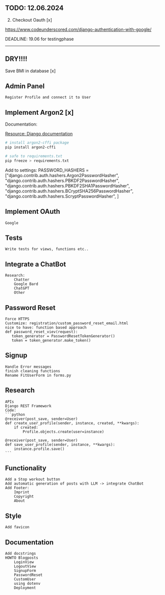 ## TODO: 12.06.2024

2. Checkout Oauth [x]


https://www.codeunderscored.com/django-authentication-with-google/

DEADLINE: 19.06 for testingphase

<hr>


## DRY!!!!

Save BMI in database [x]

## Admin Panel
	Register Profile and connect it to User

## Implement Argon2 [x]

Documentation:

[Resource: Django documentation](https://docs.djangoproject.com/en/5.0/topics/auth/passwords/)

```sh
# install argon2-cffi package
pip install argon2-cffi

# safe to requirements.txt
pip freeze > requirements.txt
```
Add to settings: 
PASSWORD_HASHERS = 
	["django.contrib.auth.hashers.Argon2PasswordHasher",
    "django.contrib.auth.hashers.PBKDF2PasswordHasher",
    "django.contrib.auth.hashers.PBKDF2SHA1PasswordHasher",
    "django.contrib.auth.hashers.BCryptSHA256PasswordHasher",
    "django.contrib.auth.hashers.ScryptPasswordHasher",
]

## Implement OAuth
	Google
	
## Tests
	Write tests for views, functions etc..

## Integrate a ChatBot
	Research: 
		Chatter
		Google Bard
		ChatGPT
		Other

## Password Reset
	Force HTTPS
	Customize: registration/custom_password_reset_email.html
	nice to have: function based approach
	def password_reset_viev(request):
 	   token_generator = PasswordResetTokenGenerator()
  	   token = token_generator.make_token()

## Signup
	Handle Error messages
	finish cleaning functions
	Rename FitUserForm in forms.py

## Research
	APIs
	Django REST Framework
	Code:
	```python
	@receiver(post_save, sender=User)
	def create_user_profile(sender, instance, created, **kwargs):
    	if created:
    	    Profile.objects.create(user=instance)

	@receiver(post_save, sender=User)
	def save_user_profile(sender, instance, **kwargs):
	    instance.profile.save()
	```

## Functionality
	Add a Stop workout button
	Add automatic generation of posts with LLM -> integrate ChatBot
	Add Footer: 
		Imprint
		Copyright
		About

## Style
	Add favicon

## Documentation
	Add docstrings
	HOWTO Blogposts
		LoginView
		LogoutView
		SignupForm
		PasswordReset 
		CustomUser
		using dotenv
		Deployment
